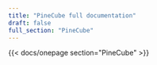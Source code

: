 ```yaml
---
title: "PineCube full documentation"
draft: false
full_section: "PineCube"
---
```


{{< docs/onepage section="PineCube" >}}
